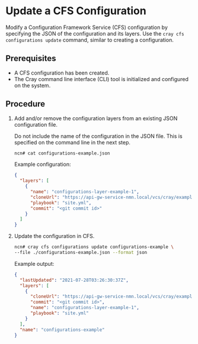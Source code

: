 # Update a CFS Configuration

Modify a Configuration Framework Service \(CFS\) configuration by specifying the JSON of the configuration and its layers. Use the `cray cfs configurations update` command, similar to creating a configuration.

## Prerequisites

* A CFS configuration has been created.
* The Cray command line interface \(CLI\) tool is initialized and configured on the system.

## Procedure

1.  Add and/or remove the configuration layers from an existing JSON configuration file.

    Do not include the name of the configuration in the JSON file. This is specified on the command line in the next step.

    ```bash
    ncn# cat configurations-example.json
    ```

    Example configuration:

    ```json
    {
      "layers": [
        {
          "name": "configurations-layer-example-1",
          "cloneUrl": "https://api-gw-service-nmn.local/vcs/cray/example-repo.git",
          "playbook": "site.yml",
          "commit": "<git commit id>"
        }
      ]
    }
    ```

2.  Update the configuration in CFS.

    ```bash
    ncn# cray cfs configurations update configurations-example \
    --file ./configurations-example.json --format json
    ```

    Example output:

    ```json
    {
      "lastUpdated": "2021-07-28T03:26:30:37Z",
      "layers": [
        {
          "cloneUrl": "https://api-gw-service-nmn.local/vcs/cray/example-repo.git",
          "commit": "<git commit id>",
          "name": "configurations-layer-example-1",
          "playbook": "site.yml"
        }
      ],
      "name": "configurations-example"
    }
    ```

